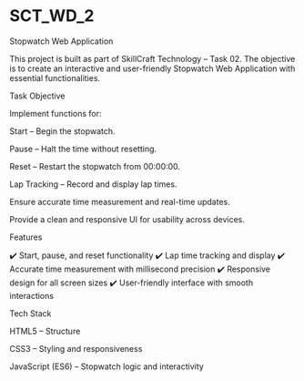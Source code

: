 # SCT_WD_2
Stopwatch Web Application

This project is built as part of SkillCraft Technology – Task 02.
The objective is to create an interactive and user-friendly Stopwatch Web Application with essential functionalities.

 Task Objective

Implement functions for:

Start – Begin the stopwatch.

Pause – Halt the time without resetting.

Reset – Restart the stopwatch from 00:00:00.

Lap Tracking – Record and display lap times.

Ensure accurate time measurement and real-time updates.

Provide a clean and responsive UI for usability across devices.

 Features

✔️ Start, pause, and reset functionality
✔️ Lap time tracking and display
✔️ Accurate time measurement with millisecond precision
✔️ Responsive design for all screen sizes
✔️ User-friendly interface with smooth interactions

Tech Stack

HTML5 – Structure

CSS3 – Styling and responsiveness

JavaScript (ES6) – Stopwatch logic and interactivity
